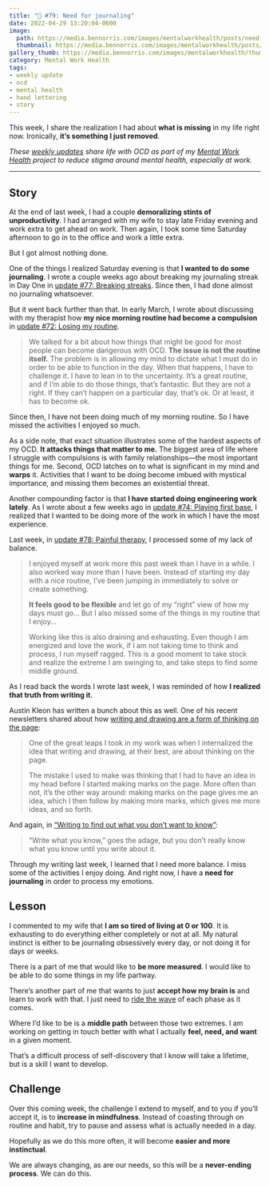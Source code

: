 ```yaml
---
title: "🧠 #79: Need for journaling"
date: 2022-04-29 13:20:04-0600
image: 
  path: https://media.bennorris.com/images/mentalworkhealth/posts/need-for-journaling.jpg
  thumbnail: https://media.bennorris.com/images/mentalworkhealth/posts/thumbnails/need-for-journaling.jpg
gallery_thumb: https://media.bennorris.com/images/mentalworkhealth/thumbs/need-for-journaling.jpg
category: Mental Work Health
tags:
- weekly update
- ocd
- mental health
- hand lettering
- story
---
```


This week, I share the realization I had about **what is missing** in my life right now. Ironically, **it’s something I just removed**.

_These [weekly updates](https://bennorris.com/tags/weekly-update/) share life with OCD as part of my [Mental Work Health](https://bennorris.com/mental-work-health) project to reduce stigma around mental health, especially at work._

***

## Story

At the end of last week, I had a couple **demoralizing stints of unproductivity**. I had arranged with my wife to stay late Friday evening and work extra to get ahead on work. Then again, I took some time Saturday afternoon to go in to the office and work a little extra.

But I got almost nothing done.

One of the things I realized Saturday evening is that **I wanted to do some journaling**. I wrote a couple weeks ago about breaking my journaling streak in Day One in [update #77: Breaking streaks](https://bennorris.com/2022/04/15/breaking-streaks). Since then, I had done almost no journaling whatsoever.

But it went back further than that. In early March, I wrote about discussing with my therapist how **my nice morning routine had become a compulsion** in [update #72: Losing my routine](https://bennorris.com/2022/03/12/losing-my-routine).

> We talked for a bit about how things that might be good for most people can become dangerous with OCD. **The issue is not the routine itself.** The problem is in allowing my mind to dictate what I must do in order to be able to function in the day. When that happens, I have to challenge it. I have to lean in to the uncertainty. It’s a great routine, and if I’m able to do those things, that’s fantastic. But they are not a right. If they can’t happen on a particular day, that’s ok. Or at least, it has to become ok.

Since then, I have not been doing much of my morning routine. So I have missed the activities I enjoyed so much.

As a side note, that exact situation illustrates some of the hardest aspects of my OCD. **It attacks things that matter to me.** The biggest area of life where I struggle with compulsions is with family relationships—the most important things for me. Second, OCD latches on to what is significant in my mind and **warps** it. Activities that I want to be doing become imbued with mystical importance, and missing them becomes an existential threat.

Another compounding factor is that **I have started doing engineering work lately**. As I wrote about a few weeks ago in [update #74: Playing first base](https://bennorris.com/2022/03/26/playing-first-base), I realized that I wanted to be doing more of the work in which I have the most experience.

Last week, in [update #78: Painful therapy](https://bennorris.com/2022/04/15/breaking-streaks), I processed some of my lack of balance.

> I enjoyed myself at work more this past week than I have in a while. I also worked way more than I have been. Instead of starting my day with a nice routine, I’ve been jumping in immediately to solve or create something.
> 
> **It feels good to be flexible** and let go of my “right” view of how my days must go… But I also missed some of the things in my routine that I enjoy…
> 
> Working like this is also draining and exhausting. Even though I am energized and love the work, if I am not taking time to think and process, I run myself ragged. This is a good moment to take stock and realize the extreme I am swinging to, and take steps to find some middle ground.

As I read back the words I wrote last week, I was reminded of how **I realized that truth from writing it**.

Austin Kleon has written a bunch about this as well. One of his recent newsletters shared about how [writing and drawing are a form of thinking on the page](https://austinkleon.com/2022/02/08/thinking-on-the-page/):

> One of the great leaps I took in my work was when I internalized the idea that writing and drawing, at their best, are about thinking on the page.
> 
> The mistake I used to make was thinking that I had to have an idea in my head before I started making marks on the page. More often than not, it’s the other way around: making marks on the page gives me an idea, which I then follow by making more marks, which gives me more ideas, and so forth.

And again, in [“Writing to find out what you don’t want to know”](https://austinkleon.com/2019/08/02/writing-to-find-out-what-you-dont-want-to-know/):

> “Write what you know,” goes the adage, but you don’t really know what you know until you write about it.

Through my writing last week, I learned that I need more balance. I miss some of the activities I enjoy doing. And right now, I have a **need for journaling** in order to process my emotions.


## Lesson

I commented to my wife that **I am so tired of living at 0 or 100**. It is exhausting to do everything either completely or not at all. My natural instinct is either to be journaling obsessively every day, or not doing it for days or weeks.

There is a part of me that would like to **be more measured**. I would like to be able to do some things in my life partway.

There’s another part of me that wants to just **accept how my brain is** and learn to work with that. I just need to [ride the wave](https://bennorris.com/2017/11/10/riding-the-wave) of each phase as it comes.

Where I’d like to be is a **middle path** between those two extremes. I am working on getting in touch better with what I actually **feel, need, and want** in a given moment.

That’s a difficult process of self-discovery that I know will take a lifetime, but is a skill I want to develop.


## Challenge

Over this coming week, the challenge I extend to myself, and to you if you’ll accept it, is to **increase in mindfulness**. Instead of coasting through on routine and habit, try to pause and assess what is actually needed in a day.

Hopefully as we do this more often, it will become **easier and more instinctual**.

We are always changing, as are our needs, so this will be a **never-ending process**. We can do this.
